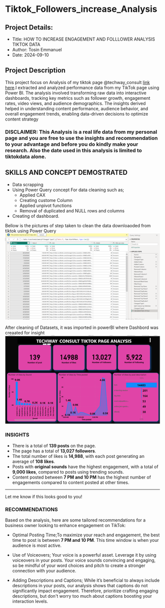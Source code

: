 # Tiktok_Followers_increase_Analysis

## Project Details:
  * Title:  HOW TO INCREASE ENGAGEMENT AND FOLLLOWER ANALYSIS TIKTOK DATA
  * Author: Tosin Emmanuel
  * Date: 2024-09-10

## Project Description
This project focus on Analysis of my tiktok page @techway_consult [link here](https://www.tiktok.com/@techways_consult?_r=1&_d=ec47991age7beg&sec_uid=MS4wLjABAAAAPCPRq-46vY1CJ0wtaNt0ulADtfgjbgpvYIe5EVOeTDLFm9bky6iQXwQyCioGJeMS&share_author_id=7274171724555273222&sharer_language=en&source=h5_m&u_code=e9la4747d543bc&timestamp=1726091792&user_id=7274171724555273222&sec_user_id=MS4wLjABAAAAPCPRq-46vY1CJ0wtaNt0ulADtfgjbgpvYIe5EVOeTDLFm9bky6iQXwQyCioGJeMS&utm_source=copy&utm_campaign=client_share&utm_medium=android&share_iid=7364847443702597382&share_link_id=19beec77-48f0-4df8-ae62-925bac197bb4&share_app_id=1233&ugbiz_name=ACCOUNT&ug_btm=b8727%2Cb0229&social_share_type=5&enable_checksum=1).I extracted and analyzed performance data from my TikTok page using Power BI. The analysis involved transforming raw data into interactive dashboards, tracking key metrics such as follower growth, engagement rates, video views, and audience demographics. The insights derived helped in understanding content performance, audience behavior, and overall engagement trends, enabling data-driven decisions to optimize content strategy

### DISCLAIMER: This Analysis is a real life data from my personal page and you are free to use the insights and recommendation to your advantage and before you do kindly make your  research.  Also the date used in this analysis is limited to tiktokdata alone.

## SKILLS AND CONCEPT DEMOSTRATED

* Data scrapping
* Using Power Query concept For data cleaning such as;
   * Applied CAX
   * Creating custome Column
   * Applied unpivot functions
   * Removal of duplicated and NULL rows and columns
* Creating of dashboard.
 
 Bellow is the pictures of step taken to clean the data downloaoded from tiktok using Power Query
 ![image](https://github.com/AdebayoTosin/Tiktok_Followers_increase_Analysis/blob/main/pwer_Query.png)

After cleaning of Datasets, it was imported in powerBI where Dashbord was creaated for insight
![image](https://github.com/AdebayoTosin/Tiktok_Followers_increase_Analysis/blob/main/titktok_dashboard.png)

### INSIGHTS

- There is a total of **139 posts** on the page.
- The page has a total of **13,027 followers**.
- The total number of likes is **14,988**, with each post generating an average of **108 likes**.
- Posts with **original sounds** have the highest engagement, with a total of **9,000 likes**, compared to posts using trending sounds.
- Content posted between **7 PM and 10 PM** has the highest number of engagements compared to content posted at other times.

---

Let me know if this looks good to you!

### RECOMMENDATIONS

Based on the analysis, here are some tailored recommendations for a business owner looking to enhance engagement on TikTok:

* Optimal Posting Time;To maximize your reach and engagement, the best time to post is between **7 PM and 10 PM**. This time window is when your audience is most active.

* Use of Voiceovers; Your voice is a powerful asset. Leverage it by using voiceovers in your posts. Your voice sounds convincing and engaging, so be mindful of your word choices and pitch to create a stronger connection with your audience.

* Adding Descriptions and Captions;  While it’s beneficial to always include descriptions in your posts, our analysis shows that captions do not significantly impact engagement. Therefore, prioritize crafting engaging descriptions, but don't worry too much about captions boosting your interaction levels.
